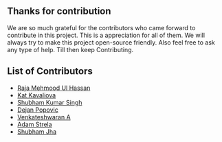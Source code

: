  ## Thanks for contribution
 
 We are so much grateful for the contributors who came forward to contribute in this project. This is a appreciation for all of them. We will always try to make this project open-source friendly. Also feel free to ask any type of help.
 Till then keep Contributing.
 
 ## List of Contributors
[comment]: <> (Add your name after a successful contribute in the project)
[comment]: <> (Format Name Github Url )

* [Raja Mehmood Ul Hassan](https://github.com/rmhassan)
* [Kat Kavaliova](https://github.com/katkava)
* [Shubham Kumar Singh](https://github.com/ShubhamKrSingh21)
* [Dejan Popovic](https://github.com/pdejan)
* [Venkateshwaran A](https://github.com/aviwar)
* [Adam Strela](https://github.com/myli14)
* [Shubham Jha](https://github.com/shubhamjha25)
